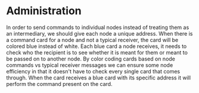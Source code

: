 # Administration
In order to send commands to individual nodes instead of treating them as an intermediary, we should give each node a unique address. When there is a command card for a node and not a typical receiver, the card will be colored blue instead of white. Each blue card a node receives, it needs to check who the recipient is to see whether it is meant for them or meant to be passed on to another node. By color coding cards based on node commands vs typical receiver messages we can ensure some node efficiency in that it doesn't have to check every single card that comes through. When the card receives a blue card with its specific address it will perform the command present on the card.
